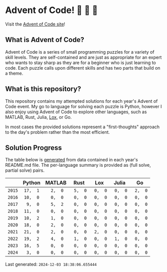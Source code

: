# Advent of Code! :santa: :santa: :santa:
Visit the [Advent of Code site](https://adventofcode.com/)!

## What is Advent of Code?
Advent of Code is a series of small programming puzzles for a variety of skill levels. They are self-contained and are just as appropriate for an expert who wants to stay sharp as they are for a beginner who is just learning to code. Each puzzle calls upon different skills and has two parts that build on a theme.

## What is this repository?
This repository contains my attempted solutions for each year's Advent of Code event. My go to language for solving each puzzle is Python, however I also enjoy using Advent of Code to explore other languages, such as MATLAB, Rust, Julia, [Lox](https://github.com/sco1/pylox), or Go.

In most cases the provided solutions represent a "first-thoughts" approach to the day's problem rather than the most efficient.

## Solution Progress
The table below is [generated](https://github.com/sco1/adventofcode/blob/main/helpers/update_progress.py) from data contained in each year's README.md file. The per-language summary is provided as (full solve, partial solve) pairs.

<!-- [[[cog
from datetime import datetime

import cog
from helpers.update_progress import build_summary_table

cog.out(f"{build_summary_table()}\n\nLast generated: `{datetime.now()}`")
]]] -->
|        |  Python  |  MATLAB  |   Rust   |   Lox    |  Julia   |    Go    |
|--------|:--------:|:--------:|:--------:|:--------:|:--------:|:--------:|
| `2015` | `17,  1` | ` 2,  0` | ` 5,  0` | ` 0,  0` | ` 0,  0` | ` 2,  0` |
| `2016` | `10,  0` | ` 0,  0` | ` 0,  0` | ` 0,  0` | ` 0,  0` | ` 0,  0` |
| `2017` | ` 9,  0` | ` 5,  2` | ` 0,  0` | ` 0,  0` | ` 0,  0` | ` 0,  0` |
| `2018` | `11,  0` | ` 0,  0` | ` 0,  0` | ` 0,  0` | ` 0,  0` | ` 0,  0` |
| `2019` | `10,  2` | ` 1,  0` | ` 0,  0` | ` 0,  0` | ` 0,  0` | ` 0,  0` |
| `2020` | `18,  0` | ` 2,  0` | ` 0,  0` | ` 0,  0` | ` 0,  0` | ` 0,  0` |
| `2021` | `21,  0` | ` 2,  0` | ` 0,  0` | ` 2,  0` | ` 0,  0` | ` 0,  0` |
| `2022` | `19,  2` | ` 4,  0` | ` 1,  0` | ` 0,  0` | ` 1,  0` | ` 0,  0` |
| `2023` | `16,  5` | ` 0,  0` | ` 0,  0` | ` 0,  0` | ` 0,  0` | ` 0,  0` |
| `2024` | ` 3,  0` | ` 0,  0` | ` 0,  0` | ` 0,  0` | ` 0,  0` | ` 0,  0` |

Last generated: `2024-12-03 18:38:06.655444`
<!-- [[[end]]] -->
